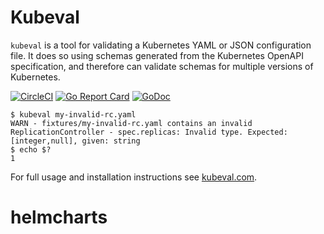 # Kubeval

`kubeval` is a tool for validating a Kubernetes YAML or JSON configuration file.
It does so using schemas generated from the Kubernetes OpenAPI specification, and
therefore can validate schemas for multiple versions of Kubernetes.

[![CircleCI](https://circleci.com/gh/instrumenta/kubeval.svg?style=svg)](https://circleci.com/gh/instrumenta/kubeval)
[![Go Report
Card](https://goreportcard.com/badge/github.com/instrumenta/kubeval)](https://goreportcard.com/report/github.com/instrumenta/kubeval)
[![GoDoc](https://godoc.org/github.com/instrumenta/kubeval?status.svg)](https://godoc.org/github.com/instrumenta/kubeval)


```
$ kubeval my-invalid-rc.yaml
WARN - fixtures/my-invalid-rc.yaml contains an invalid ReplicationController - spec.replicas: Invalid type. Expected: [integer,null], given: string
$ echo $?
1
```


For full usage and installation instructions see [kubeval.com](https://kubeval.com/).
# helmcharts
